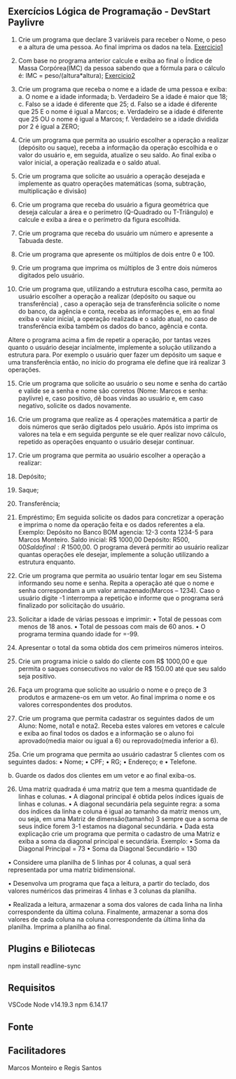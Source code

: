 ## Exercícios Lógica de Programação - DevStart Paylivre

1. Crie um programa que declare 3 variáveis para receber o Nome, o peso e a altura de uma pessoa. Ao final imprima os dados na tela.
[Exercicio1](https://github.com/Jordancsb/beacademyDevStartLogicaDeProgramacao/blob/main/Exerc%C3%ADcios/ex1.js)
2. Com base no programa anterior calcule e exiba ao final o Índice de Massa Corpórea(IMC) da pessoa sabendo que a fórmula para o cálculo é: IMC = peso/(altura*altura);
[Exercicio2](https://github.com/Jordancsb/beacademyDevStartLogicaDeProgramacao/blob/main/Exerc%C3%ADcios/ex2.js)
3. Crie um programa que receba o nome e a idade de uma pessoa e exiba:
a. O nome e a idade informada;
b. Verdadeiro Se a idade é maior que 18;
c. Falso se a idade é diferente que 25;
d. Falso se a idade é diferente que 25 E o nome é igual a Marcos;
e. Verdadeiro se a idade é diferente que 25 OU o nome é igual a Marcos;
f. Verdadeiro se a idade dividida por 2 é igual a ZERO;

6. Crie um programa que permita ao usuário escolher a operação a realizar (depósito ou saque), receba a informação da operação escolhida e o valor do usuário e, em seguida, atualize o seu saldo. Ao final exiba o valor inicial, a operação realizada e o saldo atual.

7. Crie um programa que solicite ao usuário a operação desejada e implemente as quatro operações matemáticas (soma, subtração, multiplicação e divisão)

8. Crie um programa que receba do usuário a figura geométrica que deseja calcular a área e o perímetro (Q-Quadrado ou T-Triângulo) e calcule e exiba a área e o perímetro da figura escolhida.

10. Crie um programa que receba do usuário um número e apresente a Tabuada deste.

11. Crie um programa que apresente os múltiplos de dois entre 0 e 100.

12. Crie um programa que imprima os múltiplos de 3 entre dois números digitados pelo usuário.

13. Crie um programa que, utilizando a estrutura escolha caso, permita ao usuário escolher a operação a realizar (depósito ou saque ou transferência) , caso a operação seja de transferência solicite o nome do banco, da agência e conta, receba as informações e, em ao final exiba o valor inicial, a operação realizada e o saldo atual, no caso de transferência exiba também os dados do banco, agência e conta.

Altere o programa acima a fim de repetir a operação, por tantas vezes quanto o usuário desejar incialmente, implemente a solução utilizando a estrutura para. Por exemplo o usuário quer fazer um depósito um saque e uma transferência então, no início do programa ele define que irá realizar 3 operações.

15. Crie um programa que solicite ao usuário o seu nome e senha do cartão e valide se a senha e nome são corretos (Nome: Marcos e senha: paylivre) e, caso positivo, dê boas vindas ao usuário e, em caso negativo, solicite os dados novamente.

16. Crie um programa que realize as 4 operações matemática a partir de dois números que serão digitados pelo usuário. Após isto imprima os valores na tela e em seguida pergunte se ele quer realizar novo cálculo, repetido as operações enquanto o usuário desejar continuar.

17. Crie um programa que permita ao usuário escolher a operação a realizar:
1. Depósito;
2. Saque;
3. Transferência;
4. Empréstimo;
Em seguida solicite os dados para concretizar a operação e imprima o nome da operação feita e os dados referentes a ela. Exemplo: Depósito no Banco BOM agencia: 12-3 conta 1234-5 para Marcos Monteiro. Saldo inicial: R$ 1000,00 Depósito: R$500,00 Saldo final: R$ 1500,00. O programa deverá permitir ao usuário realizar quantas operações ele desejar, implemente a solução utilizando a estrutura enquanto.

18. Crie um programa que permita ao usuário tentar logar em seu Sistema informando seu nome e senha. Repita a operação até que o nome e senha correspondam a um valor armazenado(Marcos – 1234). Caso o usuário digite -1 interrompa a repetição e informe que o programa será finalizado por solicitação do usuário.

19. Solicitar a idade de várias pessoas e imprimir:
• Total de pessoas com menos de 18 anos.
• Total de pessoas com mais de 60 anos.
• O programa termina quando idade for =-99.

20. Apresentar o total da soma obtida dos cem primeiros números inteiros.

21. Crie um programa inicie o saldo do cliente com R$ 1000,00 e que permita o saques consecutivos no valor de R$ 150.00 até que seu saldo seja positivo.

23. Faça um programa que solicite ao usuário o nome e o preço de 3 produtos e armazene-os em um vetor. Ao final imprima o nome e os valores correspondentes dos produtos.

24. Crie um programa que permita cadastrar os seguintes dados de um Aluno: Nome, nota1 e nota2. Receba estes valores em vetores e calcule e exiba ao final todos os dados e a informação se o aluno foi aprovado(media maior ou igual a 6) ou reprovado(media inferior a 6).

25a. Crie um programa que permita ao usuário cadastrar 5 clientes com os seguintes dados:
• Nome;
• CPF;
• RG;
• Endereço; e
• Telefone.

b. Guarde os dados dos clientes em um vetor e ao final exiba-os.

26. Uma matriz quadrada é uma matriz que tem a mesma quantidade de linhas e colunas.
• A diagonal principal é obtida pelos índices iguais de linhas e colunas.
• A diagonal secundária pela seguinte regra: a soma dos índices da linha e coluna é igual ao tamanho da matriz menos um, ou seja, em uma Matriz de dimensão(tamanho) 3 sempre que a soma de seus índice forem 3-1 estamos na diagonal secundária.
• Dada esta explicação crie um programa que permita o cadastro de uma Matriz e exiba a soma da diagonal principal e secundária. Exemplo:
• Soma da Diagonal Principal = 73
• Soma da Diagonal Secundário = 130

• Considere uma planilha de 5 linhas por 4 colunas, a qual será representada por uma matriz bidimensional.

• Desenvolva um programa que faça a leitura, a partir do teclado, dos valores numéricos das primeiras 4 linhas e 3 colunas da planilha.

• Realizada a leitura, armazenar a soma dos valores de cada linha na linha correspondente da última coluna. Finalmente, armazenar a soma dos valores de cada coluna na coluna correspondente da última linha da planilha. Imprima a planilha ao final.

## Plugins e Biliotecas
npm install readline-sync

## Requisitos
VSCode
Node v14.19.3
npm 6.14.17

## Fonte

## Facilitadores
Marcos Monteiro e Regis Santos



